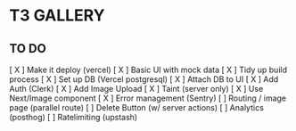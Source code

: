 # T3 GALLERY

## TO DO

[ X ] Make it deploy (vercel)
[ X ] Basic UI with mock data
[ X ] Tidy up build process
[ X ] Set up DB (Vercel postgresql)
[ X ] Attach DB to UI
[ X ] Add Auth (Clerk)
[ X ] Add Image Upload
[ X ] Taint (server only)
[ X ] Use Next/Image component
[ X ] Error management (Sentry)
[ ] Routing / image page (parallel route)
[ ] Delete Button (w/ server actions)
[ ] Analytics (posthog)
[ ] Ratelimiting (upstash)
